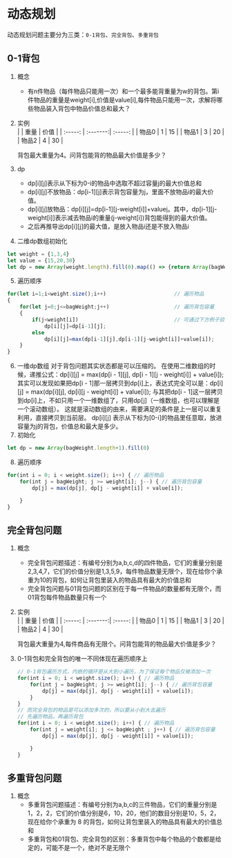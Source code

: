 # 动态规划
动态规划问题主要分为三类：`0-1背包`、`完全背包`、`多重背包`
## 0-1背包
1. 概念
	- 有n件物品（每件物品只能用一次）和一个最多能背重量为w的背包。第i件物品的重量是weight[i],价值是value[i],每件物品只能用一次，求解将哪些物品装入背包中物品价值总和最大？
2. 实例   
    |  	      |	   重量  |	价值	|
    | :-----: | :-------:| :-----: |
    | 物品0    |     1  |   15      |
    | 物品1     |   3   |   20      |
    | 物品2     |   4   |   30      |

    背包最大重量为4。问背包能背的物品最大价值是多少？
3. dp
    - dp[i][j]表示从下标为0-i的物品中选取不超过容量j的最大价值总和
    - dp[i][j]不放物品：dp[i-1][j]表示背包容量为j，里面不放物品i的最大价值。
    - dp[i][j]放物品：dp[i][j]=dp[i-1][j-weight[i]]+value[i](物品i的价值)。其中，dp[i-1][j-weight[i]]表示减去物品i的重量(j-weight[i])背包能得到的最大价值。
    - 之后再推导出dp[i][j]的最大值，是放入物品i还是不放入物品i
4. 二维dp数组初始化
```js
let weight = {1,3,4}
let value = {15,20,30}
let dp = new Array(weight.length).fill(0).map(() => {return Array(bagWeight).fill(0)})
``` 
5. 遍历顺序
```js
for(let i=1;i<weight.size();i++)                      // 遍历物品
{
    for(let j=0;j<=bagWeight;j++)                     // 遍历背包容量
    {
        if(j<weight[i])                               // 可通过下方例子验证
            dp[i][j]=dp[i-1][j];
        else
            dp[i][j]=max(dp[i-1][j],dp[i-1][j-weight[i]]+value[i]);
    }
}
```
6. 一维dp数组
对于背包问题其实状态都是可以压缩的。
在使用二维数组的时候，递推公式：dp[i][j] = max(dp[i - 1][j], dp[i - 1][j - weight[i]] + value[i]);
其实可以发现如果把dp[i - 1]那一层拷贝到dp[i]上，表达式完全可以是：dp[i][j] = max(dp[i][j], dp[i][j - weight[i]] + value[i]);
与其把dp[i - 1]这一层拷贝到dp[i]上，不如只用一个一维数组了，只用dp[j]（一维数组，也可以理解是一个滚动数组）。
这就是滚动数组的由来，需要满足的条件是上一层可以重复利用，直接拷贝到当前层。
dp[i][j] 表示从下标为[0-i]的物品里任意取，放进容量为j的背包，价值总和最大是多少。
7. 初始化
```js
let dp = new Array(bagWeight.length+1).fill(0)
```
8. 遍历顺序
```js
for(int i = 0; i < weight.size(); i++) { // 遍历物品
    for(int j = bagWeight; j >= weight[i]; j--) { // 遍历背包容量
        dp[j] = max(dp[j], dp[j - weight[i]] + value[i]);

    }
}
```
## 完全背包问题
1. 概念
    - 完全背包问题描述：有编号分别为a,b,c,d的四件物品，它们的重量分别是2,3,4,7，它们的价值分别是1,3,5,9，每件物品数量无限个，现在给你个承重为10的背包，如何让背包里装入的物品具有最大的价值总和
    - 完全背包问题与01背包问题的区别在于每一件物品的数量都有无限个，而01背包每件物品数量只有一个
2. 实例   
    |  	      |	   重量  |	价值	|
    | :-----: | :-------:| :-----: |
    | 物品0    |     1  |   15      |
    | 物品1     |   3   |   20      |
    | 物品2     |   4   |   30      |
    
    背包最大重量为4,每件商品有无限个。问背包能背的物品最大价值是多少？
3. 0-1背包和完全背包的唯一不同体现在遍历顺序上
    ```js
    // 0-1背包遍历方式，内嵌的循环是从大到小遍历，为了保证每个物品仅被添加一次
    for(int i = 0; i < weight.size(); i++) { // 遍历物品
        for(int j = bagWeight; j >= weight[i]; j--) { // 遍历背包容量
            dp[j] = max(dp[j], dp[j - weight[i]] + value[i]);
        }
    }
    // 而完全背包的物品是可以添加多次的，所以要从小到大去遍历
    // 先遍历物品，再遍历背包
    for(int i = 0; i < weight.size(); i++) { // 遍历物品
        for(int j = weight[i]; j <= bagWeight ; j++) { // 遍历背包容量
            dp[j] = max(dp[j], dp[j - weight[i]] + value[i]);

        }
    }
    ```
## 多重背包问题
1. 概念
    - 多重背包问题描述：有编号分别为a,b,c的三件物品，它们的重量分别是1，2，2，它们的价值分别是6，10，20，他们的数目分别是10，5，2，现在给你个承重为 8 的背包，如何让背包里装入的物品具有最大的价值总和
    - 多重背包和01背包、完全背包的区别：多重背包中每个物品的个数都是给定的，可能不是一个，绝对不是无限个
